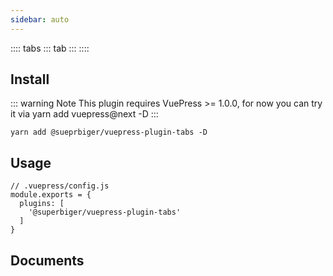```yaml
---
sidebar: auto
---
```


:::: tabs
::: tab
:::
::::

## Install
::: warning Note 
This plugin requires VuePress >= 1.0.0, for now you can try it via yarn add vuepress@next -D 
:::

```
yarn add @sueprbiger/vuepress-plugin-tabs -D
```

## Usage
```
// .vuepress/config.js
module.exports = {
  plugins: [
    '@superbiger/vuepress-plugin-tabs'
  ]
}
```

## Documents
